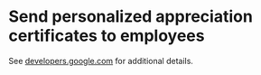 # Send personalized appreciation certificates to employees

See [developers.google.com](https://developers.google.com/apps-script/samples/automations/employee-certificate) for additional details.
